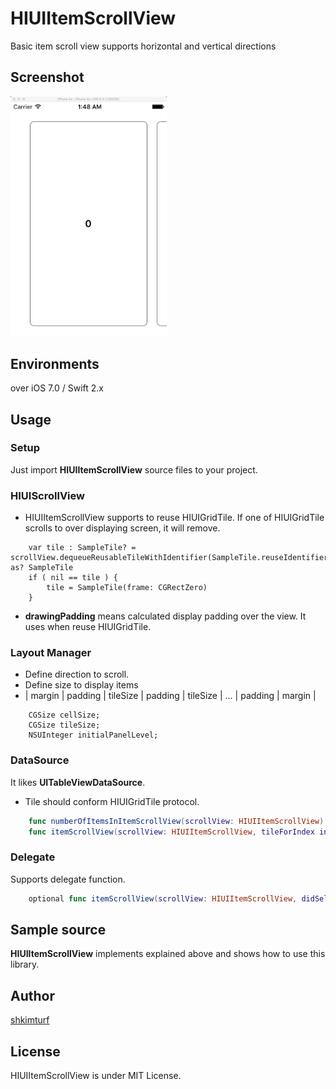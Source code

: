 # HIUIItemScrollView

Basic item scroll view supports horizontal and vertical directions

## Screenshot

<img src="https://github.com/shkimturf/HIUIItemScrollView/blob/master/preview.gif" width="250" />

## Environments

over iOS 7.0 / Swift 2.x

## Usage

### Setup

Just import **HIUIItemScrollView** source files to your project.

### HIUIScrollView

* HIUIItemScrollView supports to reuse HIUIGridTile. If one of HIUIGridTile scrolls to over displaying screen, it will remove.

``` objc
    var tile : SampleTile? = scrollView.dequeueReusableTileWithIdentifier(SampleTile.reuseIdentifier()) as? SampleTile
    if ( nil == tile ) {
        tile = SampleTile(frame: CGRectZero)
    }
```

* **drawingPadding** means calculated display padding over the view. It uses when reuse HIUIGridTile.

### Layout Manager

* Define direction to scroll.
* Define size to display items
* | margin | padding | tileSize | padding | tileSize | ... | padding | margin |

``` objc
    CGSize cellSize;
    CGSize tileSize;
    NSUInteger initialPanelLevel;
```

### DataSource

It likes **UITableViewDataSource**.
* Tile should conform HIUIGridTile protocol. 

``` swift
    func numberOfItemsInItemScrollView(scrollView: HIUIItemScrollView) -> Int
    func itemScrollView(scrollView: HIUIItemScrollView, tileForIndex index: NSInteger) -> HIUIGridTile
```

### Delegate

Supports delegate function.

``` swift
    optional func itemScrollView(scrollView: HIUIItemScrollView, didSelectItemAtIndex index: Int)
```

## Sample source

**HIUIItemScrollView** implements explained above and shows how to use this library.

## Author

[shkimturf](https://github.com/shkimturf)

## License

HIUIItemScrollView is under MIT License.